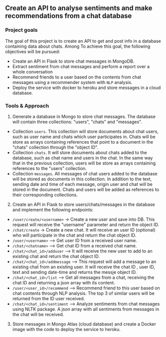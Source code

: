## Create an API to analyse sentiments and make recommendations from a chat database

### Project goals
The goal of this project is to create an API to get and post info in a database containing data about chats. Among 
To achieve this goal, the following objectives will be pursued:
- Create an API in Flask to store chat messages in MongoDB.
- Extract sentiment from chat messages and perform a report over a whole conversation
- Recommend friends to a user based on the contents from chat messages using a recommender system with `NLP` analysis.
- Deploy the service with docker to heroku and store messages in a cloud database. 

### Tools & Approach
1. Generate a database in Mongo to store chat messages. The database will contain three collections: "users", "chats" and "messages".
- Collection `users`. This collection will store documents about chat users, such as user name and chats which user participates in. Chats will be store as arrays containing references that point to a document in the "chats" collection through the "object ID".
- Collection `chats`. It will store documents about chats added to the database, such as chat name and users in the chat. In the same way that in the previous collection, users will be store as arrays containing references to the "users" collection.
- Collection `messages`. All messages of chat users added to the database will be stored as documents in this collection. In addition to the text, sending date and time of each message, origin user and chat will be stored in the document. Chats and users will be added as references to their corresponding collections. 

2. Create an API in Flask to store users/chats/messages in the database and implement the following endpoints:
- `/user/create/<username>` -> Create a new user and save into DB. This request will receive the "username" parameter and return the object ID.
- `/chat/create` -> Create a new chat. It will receive an user ID (optional) who will participate in the chat and return the chat object ID.
- `/user/<username>` --> Get user ID from a received user name.
- `/chat/<chatname>` --> Get chat ID from a received chat name.
- `/chat/<chat_id>/adduser` --> It will receive the new user to add to an existing chat and return the chat object ID.
- `/chat/<chat_id>/addmessage` --> This request will add a message to an existing chat from an existing user. It will receive the chat ID , user ID, text and sending date-time and returns the messje object ID.
- `/chat/<chat_id>/list` -->  Get all messages from a chat, receiving the chat ID and returning a json array with its content.
- `/user/<user_id>/recommend` --> Recommend friend to this user based on chat contents through NLP analysis. The top 3 of similar users will be returned from the ID user received.
- `/chat/<chat_id>/sentiment` --> Analyze sentiments from chat messages using NLTK package. A json array with all sentiments from messages in the chat will be received.

3. Store messages in Mongo Atlas (cloud database) and create a Docker image with the code to deploy the service to heroku.
